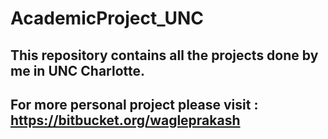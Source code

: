 # AcademicProject_UNC
## This repository contains all the projects done by me in UNC Charlotte.
## For more personal project please visit : https://bitbucket.org/wagleprakash
